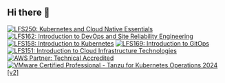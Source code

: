 ## Hi there 👋

<!--
**dazden94/dazden94** is a ✨ _special_ ✨ repository because its `README.md` (this file) appears on your GitHub profile.

Here are some ideas to get you started:

- 🔭 I’m currently working on ...
- 🌱 I’m currently learning ...
- 👯 I’m looking to collaborate on ...
- 🤔 I’m looking for help with ...
- 💬 Ask me about ...
- 📫 How to reach me: ...
- 😄 Pronouns: ...
- ⚡ Fun fact: ...
-->

<!--START_SECTION:badges-->
[![LFS250: Kubernetes and Cloud Native Essentials](https://images.credly.com/size/110x110/images/fbe82524-1e13-4e97-846c-27090b7e0a80/image.png)](http://www.credly.com/badges/598b687e-bfe6-4a9a-bd92-93b273fa65c9 "LFS250: Kubernetes and Cloud Native Essentials")
[![LFS162: Introduction to DevOps and Site Reliability Engineering](https://images.credly.com/size/110x110/images/f7cec857-af48-48b2-897a-ff98e446d6e1/image.png)](http://www.credly.com/badges/70c32916-200f-4067-b71b-9549505c48fa "LFS162: Introduction to DevOps and Site Reliability Engineering")
[![LFS158: Introduction to Kubernetes](https://images.credly.com/size/110x110/images/9fb38928-c145-4952-9bab-7cb81082ff4f/image.png)](http://www.credly.com/badges/2b1f3b71-6284-454f-93bb-08111eff7bcf "LFS158: Introduction to Kubernetes")
[![LFS169: Introduction to GitOps](https://images.credly.com/size/110x110/images/9b634d55-5b04-4b54-bf99-1265600f235a/image.png)](http://www.credly.com/badges/772feb5b-d764-492c-8125-d3cb2049f230 "LFS169: Introduction to GitOps")
[![LFS151: Introduction to Cloud Infrastructure Technologies](https://images.credly.com/size/110x110/images/eb2e256d-e6ae-4173-be1b-7cee5e8c35ac/image.png)](http://www.credly.com/badges/0fcfb088-04c3-4da1-8964-eaa35e783c30 "LFS151: Introduction to Cloud Infrastructure Technologies")
[![AWS Partner: Technical Accredited](https://images.credly.com/size/110x110/images/a253b994-caa6-4dd1-bf0e-434dd012b1f6/image.png)](http://www.credly.com/badges/bde563e6-69f4-4479-9dc9-1338383d9e3d "AWS Partner: Technical Accredited")
[![VMware Certified Professional - Tanzu for Kubernetes Operations 2024 [v2]](https://images.credly.com/size/110x110/images/6fd2ca6b-e871-4693-b818-cbe58b232170/image.png)](http://www.credly.com/badges/6cca1585-6027-41dc-9c82-5145e09054ed "VMware Certified Professional - Tanzu for Kubernetes Operations 2024 [v2]")
<!--END_SECTION:badges-->
